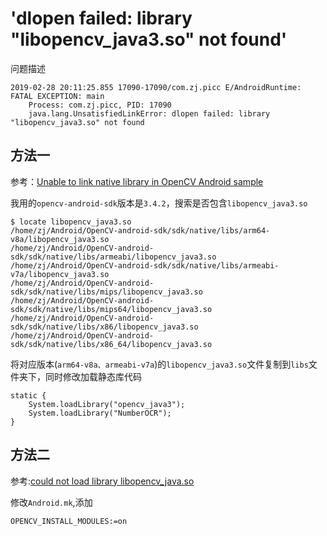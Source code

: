 
# 'dlopen failed: library "libopencv_java3.so" not found'

问题描述

    2019-02-28 20:11:25.855 17090-17090/com.zj.picc E/AndroidRuntime: FATAL EXCEPTION: main
        Process: com.zj.picc, PID: 17090
        java.lang.UnsatisfiedLinkError: dlopen failed: library "libopencv_java3.so" not found

## 方法一

参考：[Unable to link native library in OpenCV Android sample](https://stackoverflow.com/questions/10857301/unable-to-link-native-library-in-opencv-android-sample/29640808#29640808)

我用的`opencv-android-sdk`版本是`3.4.2`，搜索是否包含`libopencv_java3.so`

    $ locate libopencv_java3.so
    /home/zj/Android/OpenCV-android-sdk/sdk/native/libs/arm64-v8a/libopencv_java3.so
    /home/zj/Android/OpenCV-android-sdk/sdk/native/libs/armeabi/libopencv_java3.so
    /home/zj/Android/OpenCV-android-sdk/sdk/native/libs/armeabi-v7a/libopencv_java3.so
    /home/zj/Android/OpenCV-android-sdk/sdk/native/libs/mips/libopencv_java3.so
    /home/zj/Android/OpenCV-android-sdk/sdk/native/libs/mips64/libopencv_java3.so
    /home/zj/Android/OpenCV-android-sdk/sdk/native/libs/x86/libopencv_java3.so
    /home/zj/Android/OpenCV-android-sdk/sdk/native/libs/x86_64/libopencv_java3.so

将对应版本(`arm64-v8a、armeabi-v7a`)的`libopencv_java3.so`文件复制到`libs`文件夹下，同时修改加载静态库代码

    static {
        System.loadLibrary("opencv_java3");
        System.loadLibrary("NumberOCR");
    }

## 方法二

参考:[could not load library libopencv_java.so](https://blog.csdn.net/wuzuyu365/article/details/53708535)

修改`Android.mk`,添加

    OPENCV_INSTALL_MODULES:=on